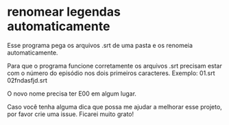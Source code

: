 # renomear legendas automaticamente
 Esse programa pega os arquivos .srt de uma pasta e os renomeia automaticamente.

 Para que o programa funcione corretamente os arquivos .srt precisam estar com o número do episódio nos dois primeiros caracteres. 
 Exemplo:
 01.srt
 02fndasfjd.srt

 O novo nome precisa ter E00 em algum lugar.

 Caso você tenha alguma dica que possa me ajudar a melhorar esse projeto, por favor crie uma issue. Ficarei muito grato!